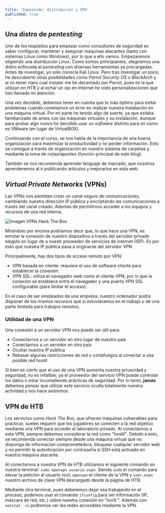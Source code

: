```yaml
---
title: 'Empezando: distribución y VPN' 
published: true
---
```


## [](#header-1)Una distro de _pentesting_

Uno de los requisitos para empezar como consultores de seguridad es saber configurar, mantener y asegurar máquinas atacantes (tanto con sistemas Linux como Windows), por lo que a ello vamos. Empezaremos eligiendo una distribución Linux. Como somos principiantes, elegiremos una distro enfocada al _pentesting_ con diversas herramientas ya precargadas. Antes de investigar, yo sólo conocía Kali Linux. Pero tras investigar un poco, he descubierto otras posibilidades como _Parrot Security OS_ o _BlackArch_ y al no tener claro cual instalar me he decantado por Parrot, pues es la que utilizan en HTB y al echar un ojo en Internet he visto personalizaciones que han llamado mi atención.

Una vez decidido, debemos tener en cuenta que lo más óptimo para evitar problemas cuando cometamos un error es realizar nuestra instalación en una máquina virtual.
Por mi parte he tenido algo de suerte, ya que estaba familiarizado de antes con las máquinas virtuales y su instalación. Aunque para probar algo nuevo he decidido usar un _software_ distinto para mi como es VMware (en lugar de VirtualBOX).

Continuando con el curso, se nos habla de la importancia de una buena organización para maximizar la productividad y no perder información. Esto se consigue a través de organización en nuestro sistema de carpetas y mediante la toma de notas/apuntes (función principal de este blog).

También se nos recomienda aprender lenguaje de marcado, que nosotros aprenderemos al ir publicando artículos y mejorarlos en esta web.

## [](#header-2)_Virtual Private Networks_ (VPNs)

Las VPNs nos permiten crear un canal seguro de comunicaciones, cambiando nuestra dirección IP pública y encriptando las comunicaciones a través del canal creado. Además de permitirnos acceder a los equipos y recursos de una red interna.

![Imagen VPNs _Hack The Box_](https://academy.hackthebox.com/storage/modules/77/GettingStarted.png)

Mirándolo por encima podríamos decir que, lo que hace una VPN, es enrutar la conexión de nuestro dispositivo a través del servidor privado elegido en lugar de a nuestr proveedor de servicios de internet (ISP). Es por esto que nuestra IP pública pasa a originarse del servidor VPN.

Principalmente, hay dos tipos de acceso remoto por VPN:
- VPN basada en cliente: requiere el uso de software cliente para establecer la conexión. 
- VPN SSL: utiliza el navegador web como el cliente VPN, por lo que la conexión se establece entre el navegador y una puerta VPN SSL configurable (para limitar el acceso).

En el caso de ser empleados de una empresa, nuestro ordenador podrá disponer de los mismos recursos que si estuviéramos en el trabajo o de una parte limitada para trabajos remotos.

### [](#header-3)Utilidad de una VPN

Una conexión a un servidor VPN nos puede ser útil para:
- Conectarnos a un servidor en otro lugar de nuestro país
- Conectarnos a un servidor en otro país
- Ocultar nuestra IP pública
- Rebasar algunas restricciones de red o cortafuegos al conectar a una posible red hostil

Si bien es cierto que el uso de una VPN aumenta nuestra privacidad y seguridad, no es infalible; ya el proveedor del servicio VPN puede controlar los datos o estar incumpliendo prácticas de seguridad. Por lo tanto, **jamás** debemos pensar que utilizar este servicio oculta totalmente nuestra actividad y nos hace anónimos.

## [](#header-4)VPN de HTB

Los servicios como _Hack The Box_, que ofrecen máquinas vulnerables para practicar, suelen requerir que los jugadores se conecten a la red objetivo mediante una VPN para acceder
al laboratorio privado. Al conectarnos a esta VPN, siempre debemos considerar la red como "hostil". Debido a esto, se recomienda conectar siempre desde una máquina virtual
que no disponga de información comprometedora, bloquear cualquier servidor web y no permitir la autenticación por contraseña si SSH está activado en nuestra máquina atacante.

Al conectarnos a nuestra VPN de HTB utilizamos el siguiente comando en nuestra terminal: `sudo openvpn usuario.ovpn`. Siendo `sudo` el comando para elevar la petición al usuario _root_,
`openvpn` el cliente de la VPN y `user.ovpn` nuestro archivo de clave VPN descargado desde la página de HTB.

Mediante otra terminal, pues deberemos dejar esa trabajando en el proceso, podemos usar el comando `ifconfig` para ver información (IP, máscara de red, etc.) sobre nuestra conexión
en "tunX:". Además con `netstat -rn` podremos ver las redes accesibles mediante la VPN.
